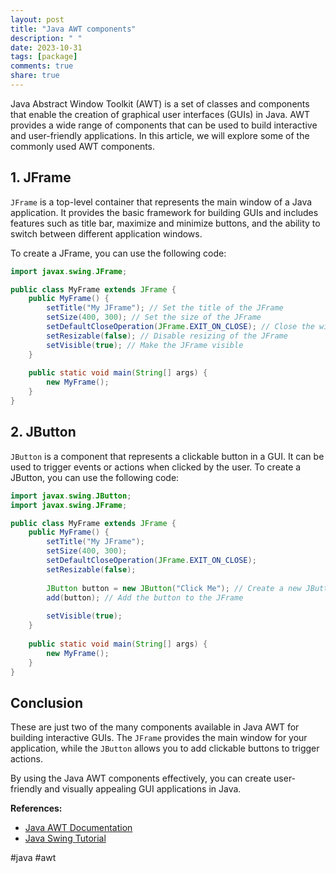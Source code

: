 ```yaml
---
layout: post
title: "Java AWT components"
description: " "
date: 2023-10-31
tags: [package]
comments: true
share: true
---
```


Java Abstract Window Toolkit (AWT) is a set of classes and components that enable the creation of graphical user interfaces (GUIs) in Java. AWT provides a wide range of components that can be used to build interactive and user-friendly applications. In this article, we will explore some of the commonly used AWT components.

## 1. JFrame

`JFrame` is a top-level container that represents the main window of a Java application. It provides the basic framework for building GUIs and includes features such as title bar, maximize and minimize buttons, and the ability to switch between different application windows.

To create a JFrame, you can use the following code:

```java
import javax.swing.JFrame;

public class MyFrame extends JFrame {
    public MyFrame() {
        setTitle("My JFrame"); // Set the title of the JFrame
        setSize(400, 300); // Set the size of the JFrame
        setDefaultCloseOperation(JFrame.EXIT_ON_CLOSE); // Close the window on exit
        setResizable(false); // Disable resizing of the JFrame
        setVisible(true); // Make the JFrame visible
    }
    
    public static void main(String[] args) {
        new MyFrame();
    }
}
```

## 2. JButton

`JButton` is a component that represents a clickable button in a GUI. It can be used to trigger events or actions when clicked by the user. To create a JButton, you can use the following code:

```java
import javax.swing.JButton;
import javax.swing.JFrame;

public class MyFrame extends JFrame {
    public MyFrame() {
        setTitle("My JFrame");
        setSize(400, 300);
        setDefaultCloseOperation(JFrame.EXIT_ON_CLOSE);
        setResizable(false);
        
        JButton button = new JButton("Click Me"); // Create a new JButton with the text "Click Me"
        add(button); // Add the button to the JFrame
        
        setVisible(true);
    }
    
    public static void main(String[] args) {
        new MyFrame();
    }
}
```

## Conclusion

These are just two of the many components available in Java AWT for building interactive GUIs. The `JFrame` provides the main window for your application, while the `JButton` allows you to add clickable buttons to trigger actions. 

By using the Java AWT components effectively, you can create user-friendly and visually appealing GUI applications in Java.

**References:**
- [Java AWT Documentation](https://docs.oracle.com/en/java/javase/14/docs/api/java.desktop/java/awt/package-summary.html#package.description)
- [Java Swing Tutorial](https://docs.oracle.com/javase/tutorial/uiswing/components/index.html)

#java #awt
